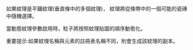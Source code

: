 如果紋理是平鋪紋理(垂直條中的多個紋理)， 紋理將從條帶中的一個可能的瓷磚中隨機選擇。

當動態紋理參數啟用時，粒子將按照紋理貼圖的順序動態化。

重要提示:如果紋理名稱與元素的註冊表名稱不同，則會生成該紋理的副本。